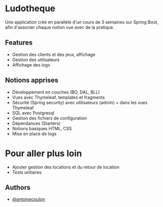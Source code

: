 # Ludotheque

Une application créé en parallèle d'un cours de 3 semaines sur Spring Boot, afin d'associer chaque notion vue avec de la pratique.

## Features

- Gestion des clients et des jeux, affichage
- Gestion des utilisateurs
- Affichage des logs

## Notions apprises

- Développement en couches (BO, DAL, BLL)
- Vues avec Thymeleaf, templates et fragments
- Sécurité (Spring security) avec utilisateurs (admin) + dans les vues Thymeleaf
- SQL avec Postgresql
- Gestion des fichiers de configuration
- Dépendances (Starters)
- Notions basiques HTML, CSS
- Mise en place de logs

# Pour aller plus loin

- Ajouter gestion des locations et du retour de location
- Tests unitaires

## Authors

- [@antoinecoulon](https://www.github.com/antoinecoulon)
